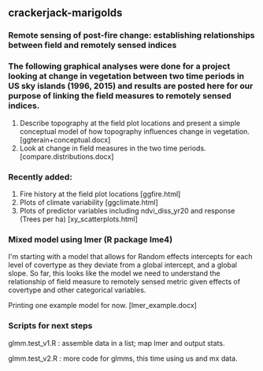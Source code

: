 ## crackerjack-marigolds
### Remote sensing of post-fire change: establishing relationships between field and remotely sensed indices

### The following graphical analyses were done for a project looking at change in vegetation between two time periods in US sky islands (1996, 2015) and results are posted here for our purpose of linking the field measures to remotely sensed indices.
1. Describe topography at the field plot locations and present a simple conceptual model of how topography influences change in vegetation. [ggterain+conceptual.docx]
2. Look at change in field measures in the two time periods. [compare.distributions.docx]

### Recently added:
1. Fire history at the field plot locations [ggfire.html]
2. Plots of climate variability [ggclimate.html] 
3. Plots of predictor variables including ndvi_diss_yr20 and response (Trees per ha) [xy_scatterplots.html]

### Mixed model using lmer (R package lme4)

I'm starting with a model that allows for Random effects intercepts for each level of covertype as they deviate from a global intercept, and a global slope. So far, this looks like the model we need to understand the relationship of field measure to remotely sensed metric given effects of covertype and other categorical variables. 

Printing one example model for now. [lmer_example.docx]

### Scripts for next steps

glmm.test_v1.R : assemble data in a list; map lmer and output stats.

glmm.test_v2.R : more code for glmms, this time using us and mx data.
